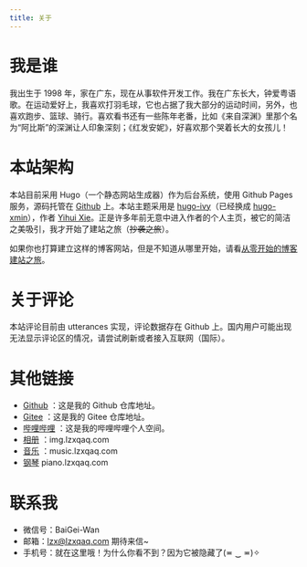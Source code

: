 ```yaml
---
title: 关于
---
```


# 我是谁

我出生于 1998 年，家在广东，现在从事软件开发工作。我在广东长大，钟爱粤语歌。在运动爱好上，我喜欢打羽毛球，它也占据了我大部分的运动时间，另外，也喜欢跑步、篮球、骑行。喜欢看书还有一些陈年老番，比如《来自深渊》里那个名为“阿比斯”的深渊让人印象深刻；《红发安妮》，好喜欢那个哭着长大的女孩儿！

# 本站架构

本站目前采用 Hugo（一个静态网站生成器）作为后台系统，使用 Github Pages 服务，源码托管在 [Github](https://github.com/lzxqaq/source_lzxqaq.git) 上。本站主题采用是 [hugo-ivy](https://github.com/yihui/hugo-ivy)（已经换成 [hugo-xmin](https://github.com/yihui/hugo-xmin)），作者 [Yihui Xie](https://yihui.org/)。正是许多年前无意中进入作者的个人主页，被它的简洁之美吸引，我才开始了建站之旅（~~抄袭之旅~~）。  

如果你也打算建立这样的博客网站，但是不知道从哪里开始，请看[从零开始的博客建站之旅](https://lzxqaq.com/series/%E4%BB%8E%E9%9B%B6%E5%BC%80%E5%A7%8B%E7%9A%84%E5%8D%9A%E5%AE%A2%E5%BB%BA%E7%AB%99%E4%B9%8B%E6%97%85/)。

# 关于评论

本站评论目前由 utterances 实现，评论数据存在 Github 上。国内用户可能出现无法显示评论区的情况，请尝试刷新或者接入互联网（国际）。

# 其他链接

* [Github](https://github.com/lzxqaq) ：这是我的 Github 仓库地址。
* [Gitee](https://gitee.com/lzxqaq) ：这是我的 Gitee 仓库地址。
* [哔哩哔哩](https://space.bilibili.com/404289432) ：这是我的哔哩哔哩个人空间。
* [相册](https://img.lzxqaq.com) ：img.lzxqaq.com
* [音乐](https://music.lzxqaq.com) ：music.lzxqaq.com
* [钢琴](https://piano.lzxqaq.com) piano.lzxqaq.com

# 联系我

* 微信号：BaiGei-Wan
* 邮箱：[lzx@lzxqaq.com](mailto:lzx@lzxqaq.com)  期待来信~  
* 手机号：就在这里哦！为什么你看不到？因为它被隐藏了(≖ ‿ ≖)✧  
[^_^]:
    (手机号：15820211446)
